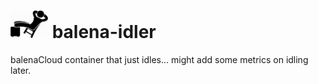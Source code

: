 # <img src="lazy-icon.jpg" alt="idler icon" width="60" /> balena-idler
balenaCloud container that just idles... might add some metrics on idling later.
